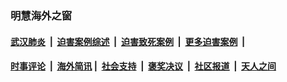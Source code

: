 
### 明慧海外之窗

####  [武汉肺炎](indexes/365.md?t=02070300) &nbsp;|&nbsp;  [迫害案例综述](indexes/328.md?t=02070300) &nbsp;|&nbsp; [迫害致死案例](indexes/277.md?t=02070300)  &nbsp;|&nbsp; [更多迫害案例](indexes/81.md?t=02070300)  &nbsp;|&nbsp; 
####  [时事评论](indexes/251.md?t=02070300) &nbsp;|&nbsp; [海外简讯](indexes/245.md?t=02070300)&nbsp;|&nbsp;  [社会支持](indexes/140.md?t=02070300) &nbsp;|&nbsp; [褒奖决议](indexes/282.md?t=02070300) &nbsp;|&nbsp; [社区报道](indexes/91.md?t=02070300)  &nbsp;|&nbsp; [天人之间](indexes/78.md?t=02070300) 

